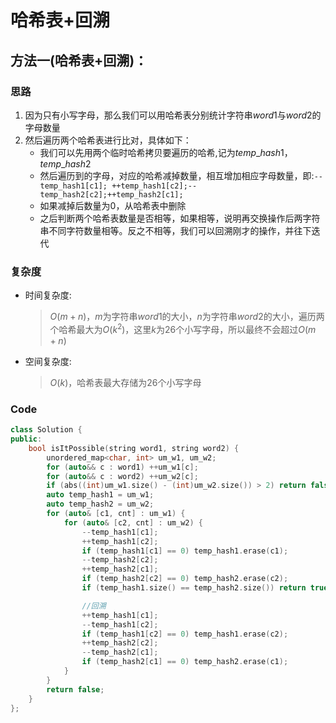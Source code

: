 # 哈希表+回溯
## 方法一(哈希表+回溯)：
### 思路
1. 因为只有小写字母，那么我们可以用哈希表分别统计字符串$word1$与$word2$的字母数量
2. 然后遍历两个哈希表进行比对，具体如下：
   - 我们可以先用两个临时哈希拷贝要遍历的哈希,记为$temp\_hash1$，$temp\_hash2$
   - 然后遍历到的字母，对应的哈希减掉数量，相互增加相应字母数量，即:```--temp_hash1[c1]; ++temp_hash1[c2];--temp_hash2[c2];++temp_hash2[c1];```
   - 如果减掉后数量为$0$，从哈希表中删除
   - 之后判断两个哈希表数量是否相等，如果相等，说明再交换操作后两字符串不同字符数量相等。反之不相等，我们可以回溯刚才的操作，并往下迭代

### 复杂度
- 时间复杂度:
  > $O(m+n)$，$m$为字符串$word1$的大小，$n$为字符串$word2$的大小，遍历两个哈希最大为$O(k^2)$，这里$k$为$26$个小写字母，所以最终不会超过$O(m+n)$
- 空间复杂度:
  > $O(k)$，哈希表最大存储为$26$个小写字母

### Code
```C++ []
class Solution {
public:
    bool isItPossible(string word1, string word2) {
        unordered_map<char, int> um_w1, um_w2;
        for (auto&& c : word1) ++um_w1[c];
        for (auto&& c : word2) ++um_w2[c];
        if (abs((int)um_w1.size() - (int)um_w2.size()) > 2) return false;
        auto temp_hash1 = um_w1;
        auto temp_hash2 = um_w2;
        for (auto& [c1, cnt] : um_w1) {
            for (auto& [c2, cnt] : um_w2) {
                --temp_hash1[c1];
                ++temp_hash1[c2];
                if (temp_hash1[c1] == 0) temp_hash1.erase(c1);
                --temp_hash2[c2];
                ++temp_hash2[c1];
                if (temp_hash2[c2] == 0) temp_hash2.erase(c2);
                if (temp_hash1.size() == temp_hash2.size()) return true;

                //回溯
                ++temp_hash1[c1];
                --temp_hash1[c2];
                if (temp_hash1[c2] == 0) temp_hash1.erase(c2);
                ++temp_hash2[c2];
                --temp_hash2[c1];
                if (temp_hash2[c1] == 0) temp_hash2.erase(c1);
            }
        }
        return false;
    }
};
```